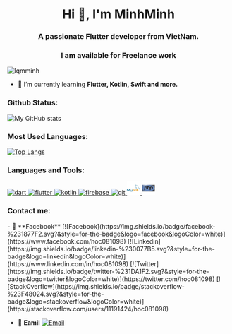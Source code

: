 <h1 align="center">Hi 👋, I'm MinhMinh</h1>
<h3 align="center">A passionate Flutter developer from VietNam.</h3>
<h3 align="center">I am available for Freelance work</h3>

<p align="left"> <img src="https://komarev.com/ghpvc/?username=lqmminh&label=Profile%20views&color=lightgrey&style=flat" alt="lqmminh" /> </p>

- 🌱 I’m currently learning **Flutter, Kotlin, Swift and more.**

<h3 align="left">Github Status:</h3>

![My GitHub stats](https://github-readme-stats.vercel.app/api?username=lqmminh&show_icons=true&hide_border=true&hide_title=true&include_all_commits=true&theme=vue)

<h3 align="left">Most Used Languages:</h3>

[![Top Langs](https://github-readme-stats.vercel.app/api/top-langs/?username=lqmminh&hide=html,css&hide_border=true&hide_title=true&langs_count=8&theme=vue&layout=compact)](https://github.com/lqmminh)

<h3 align="left">Languages and Tools:</h3>
<a href="https://dart.dev" target="_blank"> <img src="https://www.vectorlogo.zone/logos/dartlang/dartlang-icon.svg" alt="dart" width="30" height="30"/> </a>
<a href="https://flutter.dev" target="_blank"> <img src="https://www.vectorlogo.zone/logos/flutterio/flutterio-icon.svg" alt="flutter" width="30" height="30"/> </a>
<a href="https://kotlinlang.org" target="_blank"> <img src="https://www.vectorlogo.zone/logos/kotlinlang/kotlinlang-icon.svg" alt="kotlin" width="30" height="30"/> </a>
<a href="https://firebase.google.com/" target="_blank"> <img src="https://www.vectorlogo.zone/logos/firebase/firebase-icon.svg" alt="firebase" width="30" height="30"/> </a>
<a href="https://git-scm.com/" target="_blank"> <img src="https://www.vectorlogo.zone/logos/git-scm/git-scm-icon.svg" alt="git" width="30" height="30"/> </a>
<a href="https://www.mysql.com/" target="_blank"> <img src="https://raw.githubusercontent.com/devicons/devicon/master/icons/mysql/mysql-original-wordmark.svg" alt="mysql" width="30" height="30"/> </a>
<a href="https://www.php.net" target="_blank"> <img src="https://raw.githubusercontent.com/devicons/devicon/master/icons/php/php-original.svg" alt="php" width="30" height="30"/> </a>
</p>


<h3 align="left">Contact me:</h3>
- 🌱 **Facebook**        
[![Facebook](https://img.shields.io/badge/facebook-%231877F2.svg?&style=for-the-badge&logo=facebook&logoColor=white)](https://www.facebook.com/hoc081098)
[![Linkedin](https://img.shields.io/badge/linkedin-%230077B5.svg?&style=for-the-badge&logo=linkedin&logoColor=white)](https://www.linkedin.com/in/hoc081098)
[![Twitter](https://img.shields.io/badge/twitter-%231DA1F2.svg?&style=for-the-badge&logo=twitter&logoColor=white)](https://twitter.com/hoc081098)
[![StackOverflow](https://img.shields.io/badge/stackoverflow-%23F48024.svg?&style=for-the-badge&logo=stackoverflow&logoColor=white)](https://stackoverflow.com/users/11191424/hoc081098)

- 🌱 **Eamil**
[![Email](https://img.shields.io/badge/gmail-%23EA4335.svg?&style=for-the-badge&logo=gmail&logoColor=white)](mailto:hoc081098@gmail.com?subject=[Freelancer]%20Hello)
